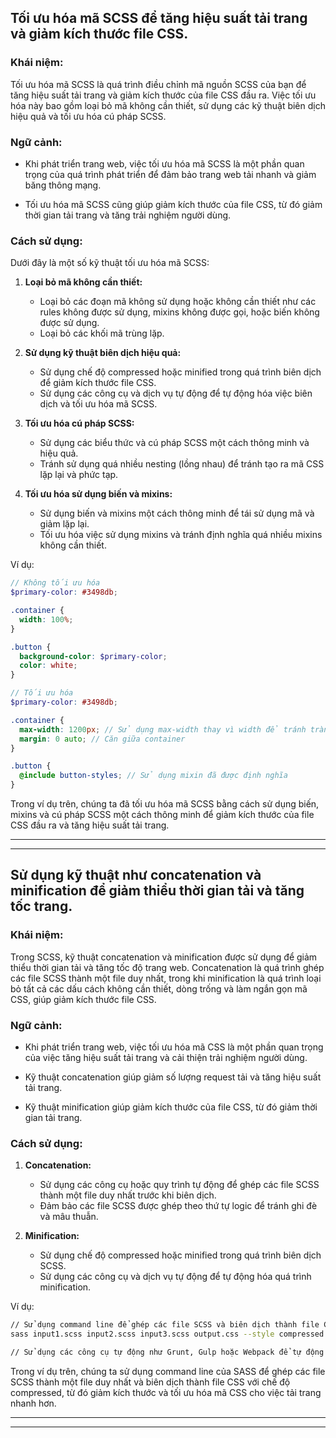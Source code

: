 ## Tối ưu hóa mã SCSS để tăng hiệu suất tải trang và giảm kích thước file CSS.

### Khái niệm:

Tối ưu hóa mã SCSS là quá trình điều chỉnh mã nguồn SCSS của bạn để tăng hiệu suất tải trang và giảm kích thước của file CSS đầu ra. Việc tối ưu hóa này bao gồm loại bỏ mã không cần thiết, sử dụng các kỹ thuật biên dịch hiệu quả và tối ưu hóa cú pháp SCSS.

### Ngữ cảnh:

- Khi phát triển trang web, việc tối ưu hóa mã SCSS là một phần quan trọng của quá trình phát triển để đảm bảo trang web tải nhanh và giảm băng thông mạng.

- Tối ưu hóa mã SCSS cũng giúp giảm kích thước của file CSS, từ đó giảm thời gian tải trang và tăng trải nghiệm người dùng.

### Cách sử dụng:

Dưới đây là một số kỹ thuật tối ưu hóa mã SCSS:

1. **Loại bỏ mã không cần thiết:**

   - Loại bỏ các đoạn mã không sử dụng hoặc không cần thiết như các rules không được sử dụng, mixins không được gọi, hoặc biến không được sử dụng.
   - Loại bỏ các khối mã trùng lặp.

2. **Sử dụng kỹ thuật biên dịch hiệu quả:**

   - Sử dụng chế độ compressed hoặc minified trong quá trình biên dịch để giảm kích thước file CSS.
   - Sử dụng các công cụ và dịch vụ tự động để tự động hóa việc biên dịch và tối ưu hóa mã SCSS.

3. **Tối ưu hóa cú pháp SCSS:**

   - Sử dụng các biểu thức và cú pháp SCSS một cách thông minh và hiệu quả.
   - Tránh sử dụng quá nhiều nesting (lồng nhau) để tránh tạo ra mã CSS lặp lại và phức tạp.

4. **Tối ưu hóa sử dụng biến và mixins:**
   - Sử dụng biến và mixins một cách thông minh để tái sử dụng mã và giảm lặp lại.
   - Tối ưu hóa việc sử dụng mixins và tránh định nghĩa quá nhiều mixins không cần thiết.

Ví dụ:

```scss
// Không tối ưu hóa
$primary-color: #3498db;

.container {
  width: 100%;
}

.button {
  background-color: $primary-color;
  color: white;
}

// Tối ưu hóa
$primary-color: #3498db;

.container {
  max-width: 1200px; // Sử dụng max-width thay vì width để tránh tràn khung
  margin: 0 auto; // Căn giữa container
}

.button {
  @include button-styles; // Sử dụng mixin đã được định nghĩa
}
```

Trong ví dụ trên, chúng ta đã tối ưu hóa mã SCSS bằng cách sử dụng biến, mixins và cú pháp SCSS một cách thông minh để giảm kích thước của file CSS đầu ra và tăng hiệu suất tải trang.

---

---

## Sử dụng kỹ thuật như concatenation và minification để giảm thiểu thời gian tải và tăng tốc trang.

### Khái niệm:

Trong SCSS, kỹ thuật concatenation và minification được sử dụng để giảm thiểu thời gian tải và tăng tốc độ trang web. Concatenation là quá trình ghép các file SCSS thành một file duy nhất, trong khi minification là quá trình loại bỏ tất cả các dấu cách không cần thiết, dòng trống và làm ngắn gọn mã CSS, giúp giảm kích thước file CSS.

### Ngữ cảnh:

- Khi phát triển trang web, việc tối ưu hóa mã CSS là một phần quan trọng của việc tăng hiệu suất tải trang và cải thiện trải nghiệm người dùng.

- Kỹ thuật concatenation giúp giảm số lượng request tải và tăng hiệu suất tải trang.

- Kỹ thuật minification giúp giảm kích thước của file CSS, từ đó giảm thời gian tải trang.

### Cách sử dụng:

1. **Concatenation:**

   - Sử dụng các công cụ hoặc quy trình tự động để ghép các file SCSS thành một file duy nhất trước khi biên dịch.
   - Đảm bảo các file SCSS được ghép theo thứ tự logic để tránh ghi đè và mâu thuẫn.

2. **Minification:**
   - Sử dụng chế độ compressed hoặc minified trong quá trình biên dịch SCSS.
   - Sử dụng các công cụ và dịch vụ tự động để tự động hóa quá trình minification.

Ví dụ:

```bash
// Sử dụng command line để ghép các file SCSS và biên dịch thành file CSS duy nhất
sass input1.scss input2.scss input3.scss output.css --style compressed

// Sử dụng các công cụ tự động như Grunt, Gulp hoặc Webpack để tự động hóa quá trình ghép và minify
```

Trong ví dụ trên, chúng ta sử dụng command line của SASS để ghép các file SCSS thành một file duy nhất và biên dịch thành file CSS với chế độ compressed, từ đó giảm kích thước và tối ưu hóa mã CSS cho việc tải trang nhanh hơn.

---

---
